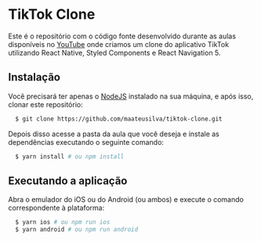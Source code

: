 # TikTok Clone

Este é o repositório com o código fonte desenvolvido durante as aulas disponíveis no [YouTube](https://youtu.be/IIPoZA418cY) onde criamos um clone do aplicativo TikTok utilizando React Native, Styled Components e React Navigation 5.

## Instalação

Você precisará ter apenas o [NodeJS](https://nodejs.org) instalado na sua máquina, e após isso, clonar este repositório:
```sh
  $ git clone https://github.com/maateusilva/tiktok-clone.git
```

Depois disso acesse a pasta da aula que você deseja e instale as dependências executando o seguinte comando:
```sh
  $ yarn install # ou npm install
```

## Executando a aplicação

Abra o emulador do iOS ou do Android (ou ambos) e execute o comando correspondente à plataforma:
```sh
  $ yarn ios # ou npm run ios
  $ yarn android # ou npm run android
```
